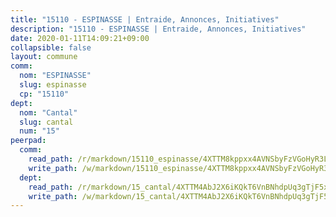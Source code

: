 ```yaml
---
title: "15110 - ESPINASSE | Entraide, Annonces, Initiatives"
description: "15110 - ESPINASSE | Entraide, Annonces, Initiatives"
date: 2020-01-11T14:09:21+09:00
collapsible: false
layout: commune
comm:
  nom: "ESPINASSE"
  slug: espinasse
  cp: "15110"
dept:
  nom: "Cantal"
  slug: cantal
  num: "15"
peerpad:
  comm:
    read_path: /r/markdown/15110_espinasse/4XTTM8kppxx4AVNSbyFzVGoHyR3Lu5iP4WutjTEpZ5i4xKXVJ
    write_path: /w/markdown/15110_espinasse/4XTTM8kppxx4AVNSbyFzVGoHyR3Lu5iP4WutjTEpZ5i4xKXVJ-K3TgTzGtyd8vGTqo7jA5SM4TT8rF2LA3oDBXm2WGkHS8wbYZu1L9EUzFFeiHMuTq35E5W3shW6S2kUMKzFmK17jxcfLXqsXBjFGDV81wdF4dzQRRkYnjqvDot58L18FvsbZo82sJ
  dept:
    read_path: /r/markdown/15_cantal/4XTTM4AbJ2X6iKQkT6VnBNhdpUq3gTjF5xvzeLXgyMbip7oZi
    write_path: /w/markdown/15_cantal/4XTTM4AbJ2X6iKQkT6VnBNhdpUq3gTjF5xvzeLXgyMbip7oZi-K3TgUzLxcVoV3Spfk4WRRT7ns4FZHP5DRn3T5Xt1HAMNkCgdMWpswwmyZFy1f4TzqjHqM6bwRLmH4WDVWsNZdM34scPnnmiNG41mKcAmEspoSpDYQr7FHqoFAfy15CJrkSEmsoqS
---
```


